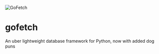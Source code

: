 ![GoFetch](https://raw.githubusercontent.com/piercefreeman/GoFetch/master/Images/logo.png)

# gofetch
An uber lightweight database framework for Python, now with added dog puns
